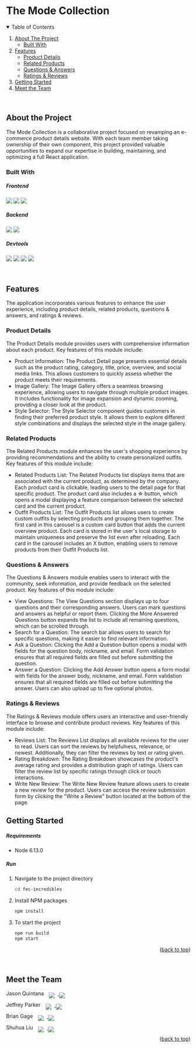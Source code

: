 # The Mode Collection

<!-- TABLE OF CONTENTS -->
<details open="open" id="top">
  <summary> Table of Contents</summary>
  <ol>
    <li>
      <a href="#about-the-project">About The Project</a>
      <ul>
        <li><a href="#built-with">Built With</a></li>
      </ul>
    </li>
    <li>
      <a href="#features">Features</a>
      <ul>
        <li><a href="#product-details">Product Details</a></li>
        <li><a href="#related-products">Related Products</a></li>
        <li><a href="#questions--answers">Questions & Answers</a></li>
        <li><a href="#ratings--reviews">Ratings & Reviews</a></li>
      </ul>
    </li>
    <li>
      <a href="#getting-started">Getting Started</a>
    </li>
    <li>
      <a href="#meet-the-team">Meet the Team</a>
    </li>
  </ol>
</details>

&nbsp;

## About the Project

The Mode Collection is a collaborative project focused on revamping an e-commerce product details website. With each team member taking ownership of their own component, this project provided valuable opportunities to expand our expertise in building, maintaining, and optimizing a full React application.

### Built With

##### Frontend

<div>
  <img src="https://img.shields.io/badge/React-20232A?style=for-the-badge&logo=react&logoColor=61DAFB"/>

   <img src="https://img.shields.io/badge/javascript-%23563D7C.svg?style=for-the-badge&logo=javascript&logoColor=%23F7DF1E">
   <img src="https://img.shields.io/badge/scss-%23DB7093.svg?style=for-the-badge&logo=css3&logoColor=white
   ">
</div>

##### Backend

<div>
   <img src="https://img.shields.io/badge/Node.js-339933?style=for-the-badge&logo=nodedotjs&logoColor=white" />
   <img src="https://img.shields.io/badge/Express.js-000000?style=for-the-badge&logo=express&logoColor=white" />
</div>

##### Devtools

<div>
   <img src="https://img.shields.io/badge/eslint-3A33D1?style=for-the-badge&logo=eslint&logoColor=white" />
   <img src="https://img.shields.io/badge/Webpack-8DD6F9?style=for-the-badge&logo=Webpack&logoColor=white" />
   <img src="https://img.shields.io/badge/Babel-F9DC3E?style=for-the-badge&logo=babel&logoColor=white" />
  <img src="https://img.shields.io/badge/Jest-C21325?style=for-the-badge&logo=jest&logoColor=white" />
</div>

&nbsp;

<!-- Features -->

## Features

The application incorporates various features to enhance the user experience, including product details, related products, questions & answers, and ratings & reviews.

### Product Details

The Product Details module provides users with comprehensive information about each product. Key features of this module include:

- Product Information: The Product Detail page presents essential details such as the product rating, category, title, price, overview, and social media links. This allows customers to quickly assess whether the product meets their requirements.
- Image Gallery: The Image Gallery offers a seamless browsing experience, allowing users to navigate through multiple product images. It includes functionality for image expansion and dynamic zooming, providing a closer look at the product.
- Style Selector: The Style Selector component guides customers in finding their preferred product style. It allows them to explore different style combinations and displays the selected style in the image gallery.

### Related Products

The Related Products module enhances the user's shopping experience by providing recommendations and the ability to create personalized outfits. Key features of this module include:

- Related Products List: The Related Products list displays items that are associated with the current product, as determined by the company. Each product card is clickable, leading users to the detail page for that specific product. The product card also includes a ☆ button, which opens a modal displaying a feature comparison between the selected card and the current product.
- Outfit Products List: The Outfit Products list allows users to create custom outfits by selecting products and grouping them together. The first card in this carousel is a custom card button that adds the current overview product. Each card is stored in the user's local storage to maintain uniqueness and preserve the list even after reloading. Each card in the carousel includes an X button, enabling users to remove products from their Outfit Products list.

### Questions & Answers

The Questions & Answers module enables users to interact with the community, seek information, and provide feedback on the selected product. Key features of this module include:

- View Questions: The View Questions section displays up to four questions and their corresponding answers. Users can mark questions and answers as helpful or report them. Clicking the More Answered Questions button expands the list to include all remaining questions, which can be scrolled through.
- Search for a Question: The search bar allows users to search for specific questions, making it easier to find relevant information.
- Ask a Question: Clicking the Add a Question button opens a modal with fields for the question body, nickname, and email. Form validation ensures that all required fields are filled out before submitting the question.
- Answer a Question: Clicking the Add Answer button opens a form modal with fields for the answer body, nickname, and email. Form validation ensures that all required fields are filled out before submitting the answer. Users can also upload up to five optional photos.

### Ratings & Reviews

The Ratings & Reviews module offers users an interactive and user-friendly interface to browse and contribute product reviews. Key features of this module include:

- Reviews List: The Reviews List displays all available reviews for the user to read. Users can sort the reviews by helpfulness, relevance, or newest. Additionally, they can filter the reviews by text or rating given.
- Rating Breakdown: The Rating Breakdown showcases the product's average rating and provides a distribution graph of ratings. Users can filter the review list by specific ratings through click or touch interactions.
- Write New Review: The Write New Review feature allows users to create a new review for the product. Users can access the review submission form by clicking the "Write a Review" button located at the bottom of the page.

<!-- GETTING STARTED -->

## Getting Started

##### Requirements

- Node 6.13.0

##### Run

1. Navigate to the project directory
   ```sh
   cd fec-incredibles
   ```
2. Install NPM packages
   ```sh
   npm install
   ```
3. To start the project
   ```sh
   npm run build
   npm start
   ```
   <p align="right">(<a href="#top">back to top</a>)</p>

&nbsp;

<!-- Team Members -->

## Meet the Team

<p>
 <span style="padding-right: 10px;">Jason Quintana</span>
 <a href="https://www.linkedin.com/in/quintanajason/">
 <img src="https://img.shields.io/badge/Jason-0077B5?style=for-the-badge&logo=linkedin&logoColor=white" style="margin-bottom: -8px; padding-right: 8px;">
 </a>
 <a href="https://github.com/IamMrUnicorn">
 <img src="https://img.shields.io/badge/Jason-100000?style=for-the-badge&logo=github&logoColor=white" style="margin-bottom: -8px">
 </a>
</p>

<p>
 <span style="padding-right: 10px;">Jeffrey Parker</span>
 <a href="https://www.linkedin.com/in/parkerhjeffrey/">
 <img src="https://img.shields.io/badge/Jeffrey-0077B5?style=for-the-badge&logo=linkedin&logoColor=white" style="margin-bottom: -8px; padding-right: 8px;">
 </a>
 <a href="https://github.com/JeffHParker">
 <img src="https://img.shields.io/badge/Jeffrey-100000?style=for-the-badge&logo=github&logoColor=white" style="margin-bottom: -8px">
 </a>
</p>

<p>
 <span style="padding-right: 10px;">Brian Gage</span>
 <a href="https://www.linkedin.com/in/gage-brian/">
 <img src="https://img.shields.io/badge/Brian-0077B5?style=for-the-badge&logo=linkedin&logoColor=white" style="margin-bottom: -8px; padding-right: 8px;">
 </a>
 <a href="https://github.com/Sondersong">
 <img src="https://img.shields.io/badge/Brian-100000?style=for-the-badge&logo=github&logoColor=white" style="margin-bottom: -8px">
 </a>
</p>

<p>
 <span style="padding-right: 10px;">Shuhua Liu</span>
 <a href="https://www.linkedin.com/in/shuhua-liu/">
 <img src="https://img.shields.io/badge/Shuhua-0077B5?style=for-the-badge&logo=linkedin&logoColor=white" style="margin-bottom: -8px; padding-right: 8px;">
 </a>
 <a href="https://github.com/Shuhua-L">
 <img src="https://img.shields.io/badge/Shuhua-100000?style=for-the-badge&logo=github&logoColor=white" style="margin-bottom: -8px">
 </a>
</p>
<p align="right">(<a href="#top">back to top</a>)</p>
